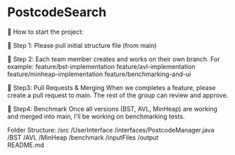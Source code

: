 # PostcodeSearch

📍 How to start the project: 

💛 Step 1: Please pull initial structure file (from main)

💙 Step 2: Each team member creates and works on their own branch. 
For example:
feature/bst-implementation
feature/avl-implementation
feature/minheap-implementation
feature/benchmarking-and-ui 

💜 Step3: Pull Requests & Merging
When we completes a feature, please create a pull request to main.
The rest of the group can review and approve.

💚 Step4: Benchmark 
Once all versions (BST, AVL, MinHeap) are working and merged into main, I'll be working on benchmarking tests.

Folder Structure: 
/src
  /UserInterface
  /interfaces/PostcodeManager.java
  /BST
  /AVL
  /MinHeap
  /benchmark
/inputFiles
/output   
README.md


